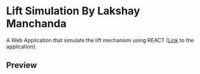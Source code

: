 # Lift Simulation By Lakshay Manchanda

A Web Application that simulate the lift mechanism using REACT ([Link](https://lakshaymanchanda.me/liftsimulation/) to the application).

## Preview